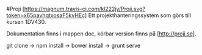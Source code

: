 #Proji
[https://magnum.travis-ci.com/kl222jy/Proji.svg?token=x65pavhqtxosaF5kvHEc]
Ett projekthanteringssystem som görs till kursen 1DV430.

Dokumentation finns i mappen doc, körbar version finns på [http://proji.se].

git clone -> npm install -> bower install -> grunt serve
